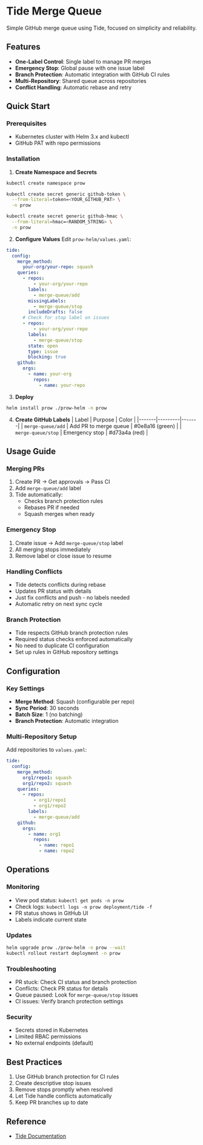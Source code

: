 # Tide Merge Queue

Simple GitHub merge queue using Tide, focused on simplicity and reliability.

## Features

- **One-Label Control**: Single label to manage PR merges
- **Emergency Stop**: Global pause with one issue label
- **Branch Protection**: Automatic integration with GitHub CI rules
- **Multi-Repository**: Shared queue across repositories
- **Conflict Handling**: Automatic rebase and retry

## Quick Start

### Prerequisites
- Kubernetes cluster with Helm 3.x and kubectl
- GitHub PAT with repo permissions

### Installation

1. **Create Namespace and Secrets**
```bash
kubectl create namespace prow

kubectl create secret generic github-token \
  --from-literal=token=<YOUR_GITHUB_PAT> \
  -n prow

kubectl create secret generic github-hmac \
  --from-literal=hmac=<RANDOM_STRING> \
  -n prow
```

2. **Configure Values**
Edit `prow-helm/values.yaml`:
```yaml
tide:
  config:
    merge_method:
      your-org/your-repo: squash
    queries:
      - repos:
          - your-org/your-repo
        labels:
          - merge-queue/add
        missingLabels:
          - merge-queue/stop
        includeDrafts: false
      # Check for stop label on issues
      - repos:
          - your-org/your-repo
        labels:
          - merge-queue/stop
        state: open
        type: issue
        blocking: true
    github:
      orgs:
        - name: your-org
          repos:
            - name: your-repo
```

3. **Deploy**
```bash
helm install prow ./prow-helm -n prow
```

4. **Create GitHub Labels**
| Label | Purpose | Color |
|-------|---------|-------|
| `merge-queue/add` | Add PR to merge queue | #0e8a16 (green) |
| `merge-queue/stop` | Emergency stop | #d73a4a (red) |

## Usage Guide

### Merging PRs
1. Create PR → Get approvals → Pass CI
2. Add `merge-queue/add` label
3. Tide automatically:
   - Checks branch protection rules
   - Rebases PR if needed
   - Squash merges when ready

### Emergency Stop
1. Create issue → Add `merge-queue/stop` label
2. All merging stops immediately
3. Remove label or close issue to resume

### Handling Conflicts
- Tide detects conflicts during rebase
- Updates PR status with details
- Just fix conflicts and push - no labels needed
- Automatic retry on next sync cycle

### Branch Protection
- Tide respects GitHub branch protection rules
- Required status checks enforced automatically
- No need to duplicate CI configuration
- Set up rules in GitHub repository settings

## Configuration

### Key Settings
- **Merge Method**: Squash (configurable per repo)
- **Sync Period**: 30 seconds
- **Batch Size**: 1 (no batching)
- **Branch Protection**: Automatic integration

### Multi-Repository Setup
Add repositories to `values.yaml`:
```yaml
tide:
  config:
    merge_method:
      org1/repo1: squash
      org1/repo2: squash
    queries:
      - repos:
          - org1/repo1
          - org1/repo2
        labels:
          - merge-queue/add
    github:
      orgs:
        - name: org1
          repos:
            - name: repo1
            - name: repo2
```

## Operations

### Monitoring
- View pod status: `kubectl get pods -n prow`
- Check logs: `kubectl logs -n prow deployment/tide -f`
- PR status shows in GitHub UI
- Labels indicate current state

### Updates
```bash
helm upgrade prow ./prow-helm -n prow --wait
kubectl rollout restart deployment -n prow
```

### Troubleshooting
- PR stuck: Check CI status and branch protection
- Conflicts: Check PR status for details
- Queue paused: Look for `merge-queue/stop` issues
- CI issues: Verify branch protection settings

### Security
- Secrets stored in Kubernetes
- Limited RBAC permissions
- No external endpoints (default)

## Best Practices
1. Use GitHub branch protection for CI rules
2. Create descriptive stop issues
3. Remove stops promptly when resolved
4. Let Tide handle conflicts automatically
5. Keep PR branches up to date

## Reference
- [Tide Documentation](https://docs.prow.k8s.io/docs/components/tide/)

